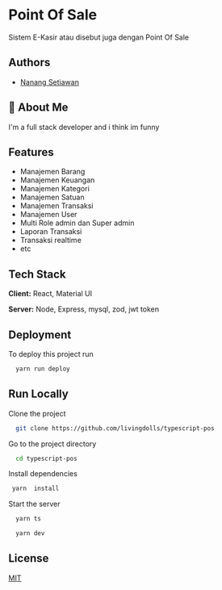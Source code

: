 # Point Of Sale

Sistem E-Kasir atau disebut juga dengan Point Of Sale

## Authors

-   [Nanang Setiawan](https://github.com/livingdolls/)

## 🚀 About Me

I'm a full stack developer and i think im funny

## Features

-   Manajemen Barang
-   Manajemen Keuangan
-   Manajemen Kategori
-   Manajemen Satuan
-   Manajemen Transaksi
-   Manajemen User
-   Multi Role admin dan Super admin
-   Laporan Transaksi
-   Transaksi realtime
-   etc

## Tech Stack

**Client:** React, Material UI

**Server:** Node, Express, mysql, zod, jwt token

## Deployment

To deploy this project run

```bash
  yarn run deploy
```

## Run Locally

Clone the project

```bash
  git clone https://github.com/livingdolls/typescript-pos
```

Go to the project directory

```bash
  cd typescript-pos
```

Install dependencies

```bash
 yarn  install
```

Start the server

```bash
  yarn ts
```

```bash
  yarn dev
```

## License

[MIT](https://choosealicense.com/licenses/mit/)
